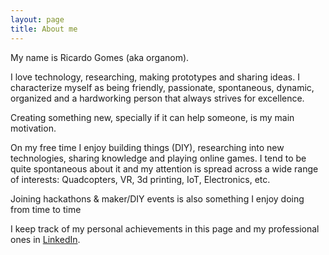 ```yaml
---
layout: page
title: About me
---
```


My name is Ricardo Gomes (aka organom).

I love technology, researching, making prototypes and sharing ideas. I characterize myself as being friendly, passionate, spontaneous, dynamic, organized and a hardworking person that always strives for excellence.

Creating something new, specially if it can help someone, is my main motivation.

On my free time I enjoy building things (DIY), researching into new technologies, sharing knowledge and playing online games. I tend to be quite spontaneous about it and my attention is spread across a wide range of interests: Quadcopters, VR, 3d printing, IoT, Electronics, etc.

Joining hackathons & maker/DIY events is also something I enjoy doing from time to time

I keep track of my personal achievements in this page and my professional ones in [LinkedIn](https://www.linkedin.com/in/ricardocarneirogomes/).
